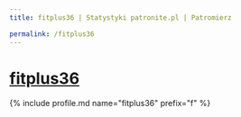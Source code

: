 ```yaml
---
title: fitplus36 | Statystyki patronite.pl | Patromierz

permalink: /fitplus36
---
```


# [fitplus36](https://patronite.pl/fitplus36)

{% include profile.md name="fitplus36" prefix="f" %}
